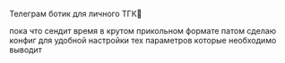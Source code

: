 Телеграм ботик для личного ТГК🥱

пока что сендит время в крутом прикольном формате
патом сделаю конфиг для удобной настройки тех параметров которые необходимо выводит